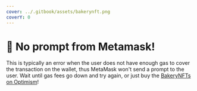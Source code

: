 ```yaml
---
cover: ../.gitbook/assets/bakerynft.png
coverY: 0
---
```


# 🦊 No prompt from Metamask!

This is typically an error when the user does not have enough gas to cover the transaction on the wallet, thus MetaMask won't send a prompt to the user. Wait until gas fees go down and try again, or just buy the [BakeryNFTs on Optimism](../faq/purchasing/how-to-purchase-on-optimism.md)!
